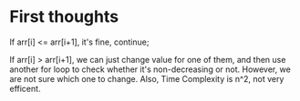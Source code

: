# First thoughts

If arr[i] <= arr[i+1], it's fine, continue;

If arr[i] > arr[i+1], we can just change value for one of them, and then use another for loop to check whether it's non-decreasing or not. However, we are not sure which one to change. Also, Time Complexity is n^2, not very efficent. 

